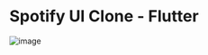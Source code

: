 # Spotify UI Clone - Flutter

![image](https://user-images.githubusercontent.com/19754888/126812938-da2ca0a8-2eca-413a-bed2-73aa77e21b96.png)
